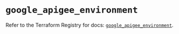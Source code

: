 # `google_apigee_environment`

Refer to the Terraform Registry for docs: [`google_apigee_environment`](https://registry.terraform.io/providers/hashicorp/google/6.35.0/docs/resources/apigee_environment).
